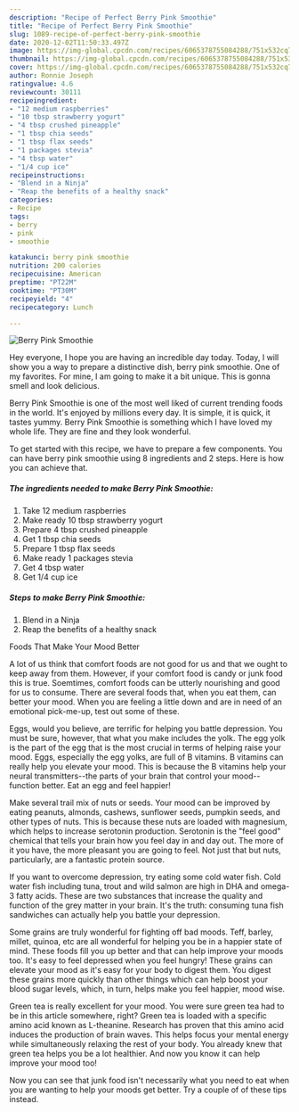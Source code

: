 ```yaml
---
description: "Recipe of Perfect Berry Pink Smoothie"
title: "Recipe of Perfect Berry Pink Smoothie"
slug: 1089-recipe-of-perfect-berry-pink-smoothie
date: 2020-12-02T11:50:33.497Z
image: https://img-global.cpcdn.com/recipes/6065378755084288/751x532cq70/berry-pink-smoothie-recipe-main-photo.jpg
thumbnail: https://img-global.cpcdn.com/recipes/6065378755084288/751x532cq70/berry-pink-smoothie-recipe-main-photo.jpg
cover: https://img-global.cpcdn.com/recipes/6065378755084288/751x532cq70/berry-pink-smoothie-recipe-main-photo.jpg
author: Ronnie Joseph
ratingvalue: 4.6
reviewcount: 30111
recipeingredient:
- "12 medium raspberries"
- "10 tbsp strawberry yogurt"
- "4 tbsp crushed pineapple"
- "1 tbsp chia seeds"
- "1 tbsp flax seeds"
- "1 packages stevia"
- "4 tbsp water"
- "1/4 cup ice"
recipeinstructions:
- "Blend in a Ninja"
- "Reap the benefits of a healthy snack"
categories:
- Recipe
tags:
- berry
- pink
- smoothie

katakunci: berry pink smoothie 
nutrition: 200 calories
recipecuisine: American
preptime: "PT22M"
cooktime: "PT30M"
recipeyield: "4"
recipecategory: Lunch

---
```



![Berry Pink Smoothie](https://img-global.cpcdn.com/recipes/6065378755084288/751x532cq70/berry-pink-smoothie-recipe-main-photo.jpg)

Hey everyone, I hope you are having an incredible day today. Today, I will show you a way to prepare a distinctive dish, berry pink smoothie. One of my favorites. For mine, I am going to make it a bit unique. This is gonna smell and look delicious.



Berry Pink Smoothie is one of the most well liked of current trending foods in the world. It's enjoyed by millions every day. It is simple, it is quick, it tastes yummy. Berry Pink Smoothie is something which I have loved my whole life. They are fine and they look wonderful.


To get started with this recipe, we have to prepare a few components. You can have berry pink smoothie using 8 ingredients and 2 steps. Here is how you can achieve that.

<!--inarticleads1-->

##### The ingredients needed to make Berry Pink Smoothie:

1. Take 12 medium raspberries
1. Make ready 10 tbsp strawberry yogurt
1. Prepare 4 tbsp crushed pineapple
1. Get 1 tbsp chia seeds
1. Prepare 1 tbsp flax seeds
1. Make ready 1 packages stevia
1. Get 4 tbsp water
1. Get 1/4 cup ice




<!--inarticleads2-->

##### Steps to make Berry Pink Smoothie:

1. Blend in a Ninja
1. Reap the benefits of a healthy snack




Foods That Make Your Mood Better


A lot of us think that comfort foods are not good for us and that we ought to keep away from them. However, if your comfort food is candy or junk food this is true. Soemtimes, comfort foods can be utterly nourishing and good for us to consume. There are several foods that, when you eat them, can better your mood. When you are feeling a little down and are in need of an emotional pick-me-up, test out some of these.

Eggs, would you believe, are terrific for helping you battle depression. You must be sure, however, that what you make includes the yolk. The egg yolk is the part of the egg that is the most crucial in terms of helping raise your mood. Eggs, especially the egg yolks, are full of B vitamins. B vitamins can really help you elevate your mood. This is because the B vitamins help your neural transmitters--the parts of your brain that control your mood--function better. Eat an egg and feel happier!

Make several trail mix of nuts or seeds. Your mood can be improved by eating peanuts, almonds, cashews, sunflower seeds, pumpkin seeds, and other types of nuts. This is because these nuts are loaded with magnesium, which helps to increase serotonin production. Serotonin is the "feel good" chemical that tells your brain how you feel day in and day out. The more of it you have, the more pleasant you are going to feel. Not just that but nuts, particularly, are a fantastic protein source.

If you want to overcome depression, try eating some cold water fish. Cold water fish including tuna, trout and wild salmon are high in DHA and omega-3 fatty acids. These are two substances that increase the quality and function of the grey matter in your brain. It's the truth: consuming tuna fish sandwiches can actually help you battle your depression. 

Some grains are truly wonderful for fighting off bad moods. Teff, barley, millet, quinoa, etc are all wonderful for helping you be in a happier state of mind. These foods fill you up better and that can help improve your moods too. It's easy to feel depressed when you feel hungry! These grains can elevate your mood as it's easy for your body to digest them. You digest these grains more quickly than other things which can help boost your blood sugar levels, which, in turn, helps make you feel happier, mood wise.

Green tea is really excellent for your mood. You were sure green tea had to be in this article somewhere, right? Green tea is loaded with a specific amino acid known as L-theanine. Research has proven that this amino acid induces the production of brain waves. This helps focus your mental energy while simultaneously relaxing the rest of your body. You already knew that green tea helps you be a lot healthier. And now you know it can help improve your mood too!

Now you can see that junk food isn't necessarily what you need to eat when you are wanting to help your moods get better. Try  a  couple of  of  these  tips  instead.

